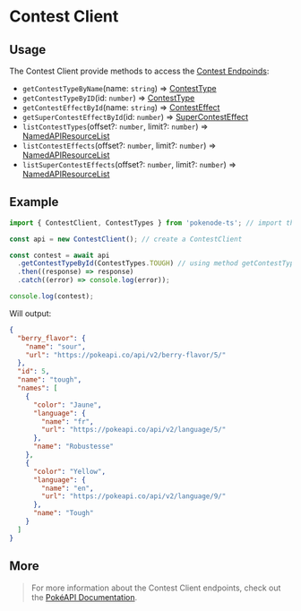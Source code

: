 # Contest Client

## Usage

The Contest Client provide methods to access the [Contest Endpoinds](https://pokeapi.co/docs/v2#contests-section):

- `getContestTypeByName`(name: `string`) => [ContestType](typings/contest-typings?id=contest-type)
- `getContestTypeByID`(id: `number`) => [ContestType](typings/contest-typings?id=contest-type)
- `getContestEffectById`(name: `string`) => [ContestEffect](typings/contest-typings?id=contest-effect)
- `getSuperContestEffectById`(id: `number`) => [SuperContestEffect](typings/contest-typings?id=super-contest-effect)
- `listContestTypes`(offset?: `number`, limit?: `number`) => [NamedAPIResourceList](typings/common-typings?id=named-api-resource-list)
- `listContestEffects`(offset?: `number`, limit?: `number`) => [NamedAPIResourceList](typings/common-typings?id=named-api-resource-list)
- `listSuperContestEffects`(offset?: `number`, limit?: `number`) => [NamedAPIResourceList](typings/common-typings?id=named-api-resource-list)

## Example

```js
import { ContestClient, ContestTypes } from 'pokenode-ts'; // import the ContestClient (ContestTypes enum is fully optional)

const api = new ContestClient(); // create a ContestClient

const contest = await api
  .getContestTypeById(ContestTypes.TOUGH) // using method getContestTypeId()
  .then((response) => response)
  .catch((error) => console.log(error));

console.log(contest);
```

Will output:

```json
{
  "berry_flavor": {
    "name": "sour",
    "url": "https://pokeapi.co/api/v2/berry-flavor/5/"
  },
  "id": 5,
  "name": "tough",
  "names": [
    {
      "color": "Jaune",
      "language": {
        "name": "fr",
        "url": "https://pokeapi.co/api/v2/language/5/"
      },
      "name": "Robustesse"
    },
    {
      "color": "Yellow",
      "language": {
        "name": "en",
        "url": "https://pokeapi.co/api/v2/language/9/"
      },
      "name": "Tough"
    }
  ]
}
```

## More

> For more information about the Contest Client endpoints, check out the [PokéAPI Documentation](https://pokeapi.co/docs/v2#contests-section).
